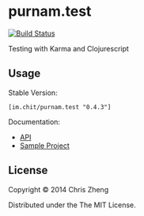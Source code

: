 # purnam.test

[![Build Status](https://travis-ci.org/purnam/purnam.test.png?branch=master)](https://travis-ci.org/purnam/purnam.test)

Testing with Karma and Clojurescript

## Usage

Stable Version: 

    [im.chit/purnam.test "0.4.3"]

Documentation:

- [API](http://purnam.github.io/purnam.test/)
- [Sample Project](https://github.com/purnam/example.purnam.test)

## License

Copyright © 2014 Chris Zheng

Distributed under the The MIT License.
